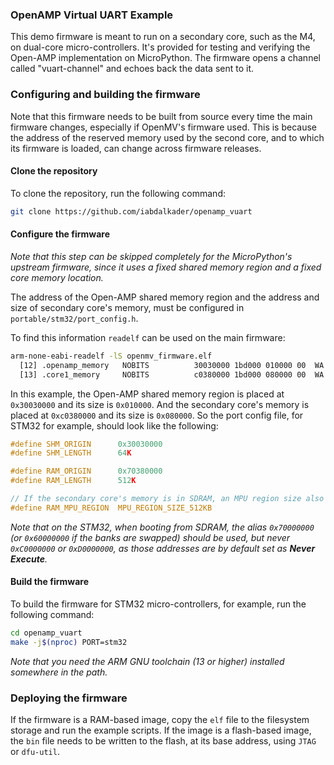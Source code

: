 ### OpenAMP Virtual UART Example

This demo firmware is meant to run on a secondary core, such as the M4, on dual-core micro-controllers. It's provided for testing and verifying the Open-AMP implementation on MicroPython. The firmware opens a channel called "vuart-channel" and echoes back the data sent to it.

### Configuring and building the firmware

Note that this firmware needs to be built from source every time the main firmware changes, especially if OpenMV's firmware used. This is because the address of the reserved memory used by the second core, and to which its firmware is loaded, can change across firmware releases.

#### Clone the repository
To clone the repository, run the following command:
```bash
git clone https://github.com/iabdalkader/openamp_vuart
```

#### Configure the firmware

*Note that this step can be skipped completely for the MicroPython's upstream firmware, since it uses a fixed shared memory region and a fixed core memory location.*

The address of the Open-AMP shared memory region and the address and size of secondary core's memory, must be configured in `portable/stm32/port_config.h`.

To find this information `readelf` can be used on the main firmware:
```bash
arm-none-eabi-readelf -lS openmv_firmware.elf
  [12] .openamp_memory   NOBITS          30030000 1bd000 010000 00  WA  0   0 32
  [13] .core1_memory     NOBITS          c0380000 1bd000 080000 00  WA  0   0 32
```
In this example, the Open-AMP shared memory region is placed at `0x30030000` and its size is `0x010000`. And the secondary core's memory is placed at `0xc0380000` and its size is `0x080000`. So the port config file, for STM32 for example, should look like the following:

```c
#define SHM_ORIGIN      0x30030000
#define SHM_LENGTH      64K

#define RAM_ORIGIN      0x70380000
#define RAM_LENGTH      512K

// If the secondary core's memory is in SDRAM, an MPU region size also needs to be defined.
#define RAM_MPU_REGION  MPU_REGION_SIZE_512KB
```

*Note that on the STM32, when booting from SDRAM, the alias `0x70000000` (or `0x60000000` if the banks are swapped) should be used, but never `0xC0000000` or `0xD0000000`, as those addresses are by default set as **Never Execute**.*

#### Build the firmware
To build the firmware for STM32 micro-controllers, for example, run the following command:
```bash
cd openamp_vuart
make -j$(nproc) PORT=stm32
```
*Note that you need the ARM GNU toolchain (13 or higher) installed somewhere in the path.*

### Deploying the firmware

If the firmware is a RAM-based image, copy the `elf` file to the filesystem storage and run the example scripts. If the image is a flash-based image, the `bin` file needs to be written to the flash, at its base address, using `JTAG` or `dfu-util`.
